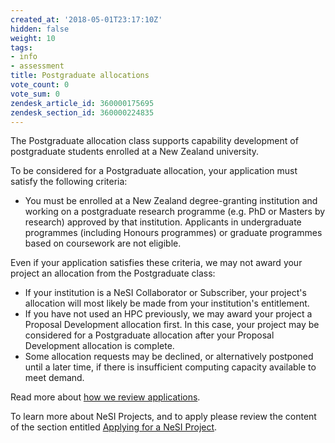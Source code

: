 ```yaml
---
created_at: '2018-05-01T23:17:10Z'
hidden: false
weight: 10
tags:
- info
- assessment
title: Postgraduate allocations
vote_count: 0
vote_sum: 0
zendesk_article_id: 360000175695
zendesk_section_id: 360000224835
---
```


The Postgraduate allocation class supports capability development of
postgraduate students enrolled at a New Zealand university.

To be considered for a Postgraduate allocation, your application must
satisfy the following criteria:

- You must be enrolled at a New Zealand degree-granting institution
    and working on a postgraduate research programme (e.g. PhD or
    Masters by research) approved by that institution. Applicants in
    undergraduate programmes (including Honours programmes) or graduate
    programmes based on coursework are not eligible.

Even if your application satisfies these criteria, we may not award your
project an allocation from the Postgraduate class:

- If your institution is a NeSI Collaborator or Subscriber, your
    project's allocation will most likely be made from your
    institution's entitlement.
- If you have not used an HPC previously, we may award your project a
    Proposal Development allocation first. In this case, your project
    may be considered for a Postgraduate allocation after your Proposal
    Development allocation is complete.
- Some allocation requests may be declined, or alternatively postponed
 until a later time, if there is insufficient computing capacity
    available to meet demand.

Read more about [how we review
applications](../../General/NeSI_Policies/How_we_review_applications.md).

To learn more about NeSI Projects, and to apply please review the
content of the section entitled [Applying for a NeSI Project](../../Getting_Started/Accounts-Projects_and_Allocations/Applying_for_a_new_NeSI_project.md).
